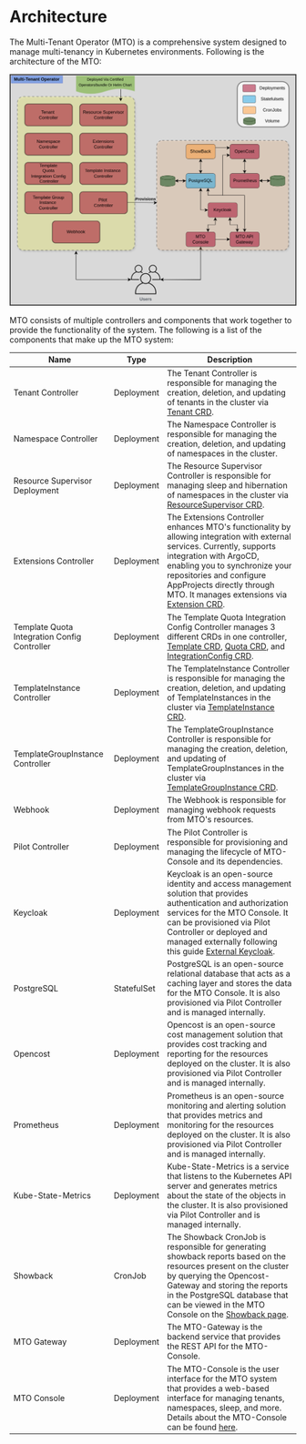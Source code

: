# Architecture

The Multi-Tenant Operator (MTO) is a comprehensive system designed to manage multi-tenancy in Kubernetes environments. Following is the architecture of the MTO:

![architecture](../images/architecture.png)

MTO consists of multiple controllers and components that work together to provide the functionality of the system. The following is a list of the components that make up the MTO system:

| Name | Type | Description |
|------|------|-------------|
| Tenant Controller | Deployment | The Tenant Controller is responsible for managing the creation, deletion, and updating of tenants in the cluster via [Tenant CRD](../kubernetes-resources/tenant/tenant-overview.md). |
| Namespace Controller | Deployment | The Namespace Controller is responsible for managing the creation, deletion, and updating of namespaces in the cluster. |
| Resource Supervisor Deployment | Deployment | The Resource Supervisor Controller is responsible for managing sleep and hibernation of namespaces in the cluster via [ResourceSupervisor CRD](../kubernetes-resources/resource-supervisor.md). |
| Extensions Controller | Deployment | The Extensions Controller enhances MTO's functionality by allowing integration with external services. Currently, supports integration with ArgoCD, enabling you to synchronize your repositories and configure AppProjects directly through MTO. It manages extensions via [Extension CRD](../kubernetes-resources/extensions.md). |
| Template Quota Integration Config Controller | Deployment | The Template Quota Integration Config Controller manages 3 different CRDs in one controller, [Template CRD](../kubernetes-resources/template/template.md), [Quota CRD](../kubernetes-resources/quota.md), and [IntegrationConfig CRD](../kubernetes-resources/integration-config.md). |
| TemplateInstance Controller | Deployment | The TemplateInstance Controller is responsible for managing the creation, deletion, and updating of TemplateInstances in the cluster via [TemplateInstance CRD](../kubernetes-resources/template/template-instance.md). |
| TemplateGroupInstance Controller | Deployment | The TemplateGroupInstance Controller is responsible for managing the creation, deletion, and updating of TemplateGroupInstances in the cluster via [TemplateGroupInstance CRD](../kubernetes-resources/template/template-group-instance.md). |
| Webhook | Deployment | The Webhook is responsible for managing webhook requests from MTO's resources. |
| Pilot Controller | Deployment | The Pilot Controller is responsible for provisioning and managing the lifecycle of MTO-Console and its dependencies. |
| Keycloak | Deployment | Keycloak is an open-source identity and access management solution that provides authentication and authorization services for the MTO Console. It can be provisioned via Pilot Controller or deployed and managed externally following this guide [External Keycloak](../integrations/keycloak.md). |
| PostgreSQL | StatefulSet | PostgreSQL is an open-source relational database that acts as a caching layer and stores the data for the MTO Console. It is also provisioned via Pilot Controller and is managed internally. |
| Opencost | Deployment | Opencost is an open-source cost management solution that provides cost tracking and reporting for the resources deployed on the cluster. It is also provisioned via Pilot Controller and is managed internally. |
| Prometheus | Deployment | Prometheus is an open-source monitoring and alerting solution that provides metrics and monitoring for the resources deployed on the cluster. It is also provisioned via Pilot Controller and is managed internally. |
| Kube-State-Metrics | Deployment | Kube-State-Metrics is a service that listens to the Kubernetes API server and generates metrics about the state of the objects in the cluster. It is also provisioned via Pilot Controller and is managed internally. |
| Showback | CronJob | The Showback CronJob is responsible for generating showback reports based on the resources present on the cluster by querying the Opencost-Gateway and storing the reports in the PostgreSQL database that can be viewed in the MTO Console on the [Showback page](../console/showback.md). |
| MTO Gateway | Deployment | The MTO-Gateway is the backend service that provides the REST API for the MTO-Console. |
| MTO Console | Deployment | The MTO-Console is the user interface for the MTO system that provides a web-based interface for managing tenants, namespaces, sleep, and more. Details about the MTO-Console can be found [here](../console/overview.md). |
